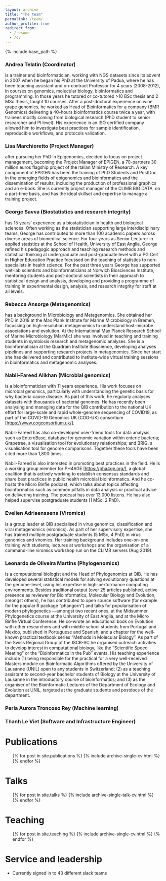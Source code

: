 ```yaml
---
layout: archive
title: "The team"
permalink: /team/
author_profile: true
redirect_from:
  - /resume
  - /cv
---
```


{% include base_path %}

### Andrea Telatin (Coordinator)
is a trainer and bioinformatician, working with NGS datasets since its advent in 2007 when he began his PhD at the University of Padua, where he has been teaching assistant and on-contract Professor for 4 years (2008-2012), in courses on genomics, molecular biology, bioinformatics and programming. In those years he tutored or co-tutored >10 BSc thesis and 2 MSc thesis, taught 10 courses. After a post-doctoral experience on wine grape genomics, he worked as Head of Bioinformatics for a company (BMR Genomics) delivering a 40-hours bioinformatics course twice a year, with trainees mostly coming from biological research (PhD student to senior researcher and PI level). His experience in an ISO certified company allowed him to investigate best practices for sample identification, reproducible workflows, and protocols validation.

### Lisa Marchioretto (Project Manager)
after pursuing her PhD in Epigenomics, decided to focus on project management, becoming the Project Manager of EPIGEN, a 70-partners 30-million euros flagship project of the Italian Ministry of Research. A key component of EPIGEN has been the training of PhD Students and PostDoc in the emerging fields of epigenomics and bioinformatics and the dissemination of results, including the production of professional graphics and an e-book. She is currently project manager of the CLIMB BIG DATA, on a part-time basis, and has the ideal skillset and expertise to manage a training project.

### George Savva (Biostatistics and research integrity)
has 15 years’ experience as a biostatistician in health and biological sciences.  Often working as the statistician supporting large interdisciplinary teams, George has contributed to more than 100 academic papers across diverse areas of biomedical science. For four years as Senior Lecturer in applied statistics at the School of Health, University of East Anglia, George refined his pedagogic approach and teaching research methods and statistical thinking at undergraduate and post-graduate level with a PG Cert in Higher Education Practice focussed on the teaching of statistics to non-specialists in health science.  For the past three years George has supported wet-lab scientists and bioinformaticians at Norwich Biosciences Institute, mentoring students and post-doctoral scientists in their approach to statistical design and analysis, developing and providing a programme of training in experimental design, analysis, and research integrity for staff at all levels.

### Rebecca Ansorge (Metagenomics)
has a background in Microbiology and Metagenomics. She obtained her PhD in 2019 at the Max Plank Institute for Marine Microbiology in Bremen, focussing on high-resolution metagenomics to understand host-microbe associations and evolution. At the International Max Planck Research School of Marine Microbiology (MarMic) she was involved in teaching and training students in symbiosis research and metagenomic analyses. She is a bioinformatician at the Quadram Institute Bioscience, developing analyses pipelines and supporting research projects in metagenomics. Since her start she has delivered and contributed to institute-wide virtual training sessions in bioinformatics and metagenomic analyses.

### Nabil-Fareed Alikhan (Microbial genomics)
is a bioinformatician with 11 years experience. His work focuses on microbial genomics, particularly with understanding the genetic basis for why bacteria cause disease. As part of this work, he regularly analyses datasets with thousands of bacterial genomes. He has recently been analysing and managing data for the QIB contribution to the national UK effort for large-scale and rapid whole-genome sequencing of COVID19, as part of the COVID-19 Genomics UK (COG-UK) consortium [https://www.cogconsortium.uk/].  

Nabil-Fareed has also co-developed user-friend tools for data analysis, such as EnteroBase, database for genomic variation within enteric bacteria; Grapetree, a visualisation tool for evolutionary relationships; and BRIG, a visualisation tool for genome comparisons. Together these tools have been cited more than 1,800 times.  

Nabil-Fareed is also interested in promoting best practices in the field. He is a working group member for PH4AGE [https://pha4ge.org/], a global coalition that is actively working to establish consensus standards and share best practices in public health microbial bioinformatics. And he co-hosts the Micro Binfie podcast, which talks about topics affecting bioinformatics such as common pitfalls in data analysis or practical advice on delivering training. The podcast has over 13,000 listens. He has also helped supervise postgraduate students (1 MSc, 2 PhD).

### Evelien Adriaenssens (Viromics)
is a group leader at QIB specialised in virus genomics, classification and viral metagenomics (viromics). As part of her supervisory expertise, she has trained multiple postgraduate students (5 MSc, 4 PhD) in virus genomics and viromics. Her training background includes one-on-one training with students, lectures at workshops and the organisation of a command-line viromics workshop run on the CLIMB servers (Aug 2019).  

### Leonardo de Oliveira Martins (Phylogenomics)
is a computational biologist and the Head of Phylogenomics at QIB. He has developed several statistical models for solving evolutionary questions at the genome-level, using his expertise in high-performance computing environments. Besides traditional output (over 25 articles published, active presence as reviewer for Bioinformatics, Molecular Biology and Evolution, amongst others), he has contributed to open source software (for example for the popular R package “phangorn”) and talks for popularisation of modern phylogenetics —amongst two recent ones, at the Midsummer Phylogenetics course at the University of East Anglia, and at the Micro Binfie Virtual Conference. He co-wrote an educational book on Evolution with other researchers and with middle school students from Portugal and Mexico, published in Portuguese and Spanish, and a chapter for the well-known practical textbook series “Methods in Molecular Biology”. As part of the Swiss Regional Group of the ISCB-SC he organised outreach activities to develop interest in computational biology, like the “Scientific Speed Meeting” or the “Bioinformatics in the Pub” events. His teaching experience include (1) being responsible for the practical for a very well-received Masters module on Bioinformatic Algorithms offered by the University of Lausanne (UNIL) open to any students in Switzerland; (2) as a teaching assistant to second-year bachelor students of Biology at the University of Lausanne in the introductory course of bioinformatics; and (3) as the organiser of the Bioinformatic Lectures of the Department of Ecology and Evolution at UNIL, targeted at the graduate students and postdocs of the department.

### Perla Aurora Troncoso Rey (Machine learning)

### Thanh Le Viet (Software and Infrastructure Engineer)

Publications
======
  <ul>{% for post in site.publications %}
    {% include archive-single-cv.html %}
  {% endfor %}</ul>

Talks
======
  <ul>{% for post in site.talks %}
    {% include archive-single-talk-cv.html %}
  {% endfor %}</ul>

Teaching
======
  <ul>{% for post in site.teaching %}
    {% include archive-single-cv.html %}
  {% endfor %}</ul>

Service and leadership
======
* Currently signed in to 43 different slack teams
